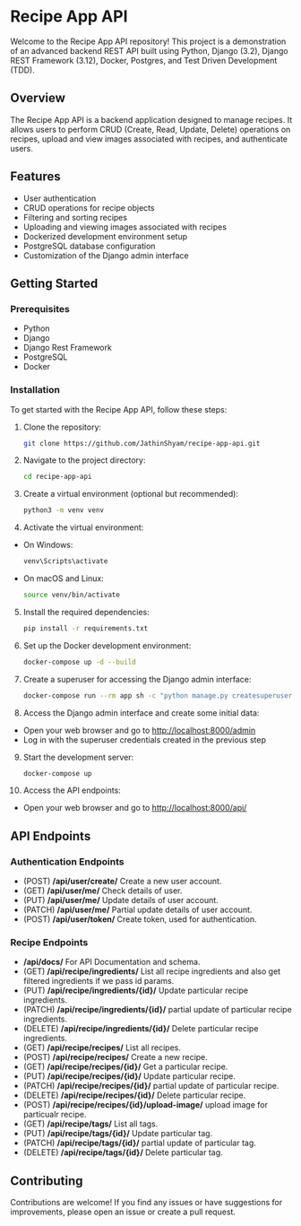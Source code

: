 # Recipe App API

Welcome to the Recipe App API repository! This project is a demonstration of an advanced backend REST API built using Python, Django (3.2), Django REST Framework (3.12), Docker, Postgres, and Test Driven Development (TDD).

## Overview

The Recipe App API is a backend application designed to manage recipes. It allows users to perform CRUD (Create, Read, Update, Delete) operations on recipes, upload and view images associated with recipes, and authenticate users.

## Features

- User authentication
- CRUD operations for recipe objects
- Filtering and sorting recipes
- Uploading and viewing images associated with recipes
- Dockerized development environment setup
- PostgreSQL database configuration
- Customization of the Django admin interface

## Getting Started

### Prerequisites

- Python
- Django
- Django Rest Framework
- PostgreSQL
- Docker

### Installation

To get started with the Recipe App API, follow these steps:

1. Clone the repository:

   ```bash
   git clone https://github.com/JathinShyam/recipe-app-api.git
2. Navigate to the project directory:

   ```bash
   cd recipe-app-api
3. Create a virtual environment (optional but recommended):

   ```bash
   python3 -m venv venv
4. Activate the virtual environment:

- On Windows:

   ```bash
   venv\Scripts\activate
- On macOS and Linux:

   ```bash
   source venv/bin/activate
5. Install the required dependencies:

   ```bash
   pip install -r requirements.txt
6. Set up the Docker development environment:

   ```bash
   docker-compose up -d --build
7. Create a superuser for accessing the Django admin interface:

   ```bash
   docker-compose run --rm app sh -c "python manage.py createsuperuser"
8. Access the Django admin interface and create some initial data:

- Open your web browser and go to <http://localhost:8000/admin>
- Log in with the superuser credentials created in the previous step

9. Start the development server:

   ```bash
   docker-compose up
10. Access the API endpoints:

- Open your web browser and go to <http://localhost:8000/api/>

## API Endpoints

### Authentication Endpoints

- (POST) **/api/user/create/** Create a new user account.
- (GET) **/api/user/me/** Check details of user.
- (PUT) **/api/user/me/** Update details of user account.
- (PATCH) **/api/user/me/** Partial update details of user account.
- (POST) **/api/user/token/** Create token, used for authentication.

### Recipe Endpoints

- **/api/docs/** For API Documentation and schema.
- (GET) **/api/recipe/ingredients/** List all recipe ingredients and also get filtered ingredients if we pass id params.
- (PUT) **/api/recipe/ingredients/{id}/** Update particular recipe ingredients.
- (PATCH) **/api/recipe/ingredients/{id}/** partial update of  particular recipe ingredients.
- (DELETE) **/api/recipe/ingredients/{id}/** Delete particular recipe ingredients.
- (GET) **​/api​/recipe​/recipes​/** List all recipes.
- (POST) **​/api​/recipe​/recipes​/** Create a new recipe.
- (GET) **/api/recipe/recipes/{id}/** Get a particular recipe.
- (PUT) **/api/recipe/recipes/{id}/** Update particular recipe.
- (PATCH) **/api/recipe/recipes/{id}/** partial update of particular recipe.
- (DELETE) **/api/recipe/recipes/{id}/** Delete particular recipe.
- (POST) **/api/recipe/recipes/{id}/upload-image/** upload image for particualr recipe.
- (GET) **/api/recipe/tags/** List all tags.
- (PUT) **/api/recipe/tags/{id}/** Update particular tag.
- (PATCH) **/api/recipe/tags/{id}/** partial update of particular tag.
- (DELETE) **/api/recipe/tags/{id}/** Delete particular tag.

## Contributing

Contributions are welcome! If you find any issues or have suggestions for improvements, please open an issue or create a pull request.
